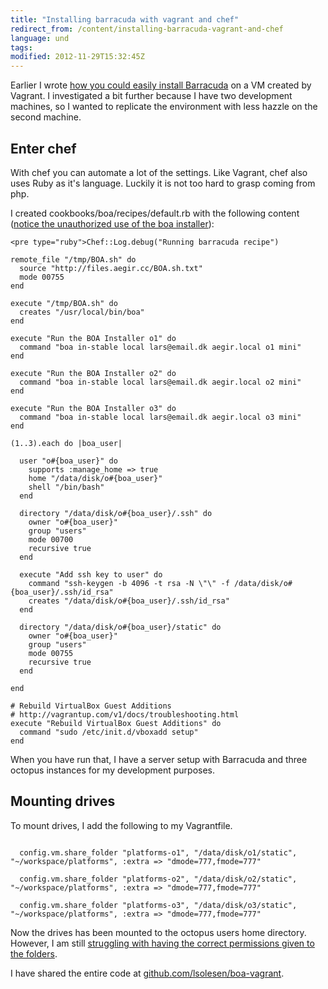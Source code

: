 ```yaml
---
title: "Installing barracuda with vagrant and chef"
redirect_from: /content/installing-barracuda-vagrant-and-chef
language: und
tags:
modified: 2012-11-29T15:32:45Z
---
```


Earlier I wrote [how you could easily install Barracuda](http://larsolesen.dk/node/357) on a VM created by Vagrant. I investigated a bit further because I have two development machines, so I wanted to replicate the environment with less hazzle on the second machine.

Enter chef
----------

With chef you can automate a lot of the settings. Like Vagrant, chef also uses Ruby as it's language. Luckily it is not too hard to grasp coming from php.

I created cookbooks/boa/recipes/default.rb with the following content ([notice the unauthorized use of the boa installer](http://drupal.org/node/1849604)):

  
```
<pre type="ruby">Chef::Log.debug("Running barracuda recipe")

remote_file "/tmp/BOA.sh" do
  source "http://files.aegir.cc/BOA.sh.txt"
  mode 00755
end

execute "/tmp/BOA.sh" do
  creates "/usr/local/bin/boa"
end

execute "Run the BOA Installer o1" do
  command "boa in-stable local lars@email.dk aegir.local o1 mini"
end

execute "Run the BOA Installer o2" do
  command "boa in-stable local lars@email.dk aegir.local o2 mini"
end

execute "Run the BOA Installer o3" do
  command "boa in-stable local lars@email.dk aegir.local o3 mini"
end

(1..3).each do |boa_user|

  user "o#{boa_user}" do
    supports :manage_home => true
    home "/data/disk/o#{boa_user}"
    shell "/bin/bash"
  end

  directory "/data/disk/o#{boa_user}/.ssh" do
    owner "o#{boa_user}"
    group "users"
    mode 00700
    recursive true
  end

  execute "Add ssh key to user" do
    command "ssh-keygen -b 4096 -t rsa -N \"\" -f /data/disk/o#{boa_user}/.ssh/id_rsa"
    creates "/data/disk/o#{boa_user}/.ssh/id_rsa"
  end

  directory "/data/disk/o#{boa_user}/static" do
    owner "o#{boa_user}"
    group "users"
    mode 00755
    recursive true
  end

end

# Rebuild VirtualBox Guest Additions
# http://vagrantup.com/v1/docs/troubleshooting.html
execute "Rebuild VirtualBox Guest Additions" do
  command "sudo /etc/init.d/vboxadd setup"
end
```


When you have run that, I have a server setup with Barracuda and three octopus instances for my development purposes.

Mounting drives
---------------

To mount drives, I add the following to my Vagrantfile.

```

  config.vm.share_folder "platforms-o1", "/data/disk/o1/static", "~/workspace/platforms", :extra => "dmode=777,fmode=777"

  config.vm.share_folder "platforms-o2", "/data/disk/o2/static", "~/workspace/platforms", :extra => "dmode=777,fmode=777"

  config.vm.share_folder "platforms-o3", "/data/disk/o3/static", "~/workspace/platforms", :extra => "dmode=777,fmode=777"
```
Now the drives has been mounted to the octopus users home directory. However, I am still [struggling with having the correct permissions given to the folders](https://github.com/lsolesen/boa-vagrant/issues/2).

I have shared the entire code at [github.com/lsolesen/boa-vagrant](http://github.com/lsolesen/boa-vagrant).
